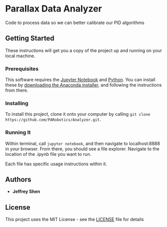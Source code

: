 # Parallax Data Analyzer
Code to process data so we can better calibrate our PID algorithms

## Getting Started

These instructions will get you a copy of the project up and running on your local machine.

### Prerequisites

This software requires the [Jupyter Notebook](http://jupyter.org) and [Python](https://www.python.org). You can install these by [downloading the Anaconda installer](https://www.continuum.io/downloads), and following the instructions from there.

### Installing

To install this project, clone it onto your computer by calling `git clone https://github.com/PARobotics/Analyzer.git`.

### Running It

Within terminal, call `jupyter notebook`, and then navigate to localhost:8888 in your browser. From there, you should see a file explorer. Navigate to the location of the .ipynb file you want to run.

Each file has specific usage instructions within it.

## Authors

*   **Jeffrey Shen**

## License

This project uses the MIT License - see the [LICENSE](LICENSE) file for details
